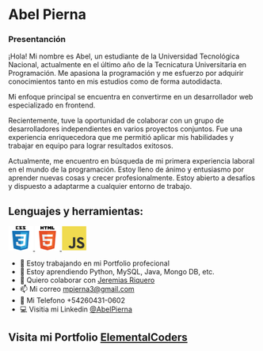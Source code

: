 # Abel Pierna
### Presentanción

¡Hola! Mi nombre es Abel, un estudiante de la Universidad Tecnológica Nacional, actualmente en el último año de la Tecnicatura Universitaria en Programación. Me apasiona la programación y me esfuerzo por adquirir conocimientos tanto en mis estudios como de forma autodidacta. 

Mi enfoque principal se encuentra en convertirme en un desarrollador web especializado en frontend. 

Recientemente, tuve la oportunidad de colaborar con un grupo de desarrolladores independientes en varios proyectos conjuntos. Fue una experiencia enriquecedora que me permitió aplicar mis habilidades y trabajar en equipo para lograr resultados exitosos.

Actualmente, me encuentro en búsqueda de mi primera experiencia laboral en el mundo de la programación. Estoy lleno de ánimo y entusiasmo por aprender nuevas cosas y crecer profesionalmente. Estoy abierto a desafíos y dispuesto a adaptarme a cualquier entorno de trabajo.

<h2 align="left">Lenguajes y herramientas:</h2>
<p align="left"> <a href="https://www.w3schools.com/css/" target="_blank" rel="noreferrer"> <img src="https://raw.githubusercontent.com/devicons/devicon/master/icons/css3/css3-original-wordmark.svg" alt="css3" width="50" height="50"/> </a> <a href="https://www.w3.org/html/" target="_blank" rel="noreferrer"> <img src="https://raw.githubusercontent.com/devicons/devicon/master/icons/html5/html5-original-wordmark.svg" alt="html5" width="50" height="50"/> </a> <a href="https://developer.mozilla.org/en-US/docs/Web/JavaScript" target="_blank" rel="noreferrer"> <img src="https://raw.githubusercontent.com/devicons/devicon/master/icons/javascript/javascript-original.svg" alt="javascript" width="50" height="50"/> </a> </p>

- 🔭 Estoy trabajando en mi Portfolio profecional 
- 🌱 Estoy aprendiendo Python, MySQL, Java, Mongo DB, etc. 
- 🤝 Quiero colaborar con [Jeremias Riquero](https://github.com/JereRiquero)
- 📫 Mi correo mpierna3@gmail.com
- 📱 Mi Telefono +54260431-0602
- 💻 Visitia mi Linkedin [@AbelPierna](https://www.linkedin.com/in/abel-pierna-077866220/)

## **Visita mi Portfolio [ElementalCoders](https://www.elementalcoders.com/)**





